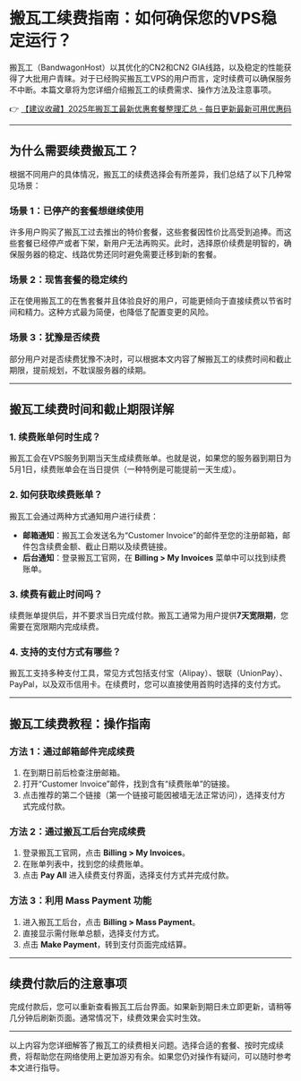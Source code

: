 # 搬瓦工续费指南：如何确保您的VPS稳定运行？

搬瓦工（BandwagonHost）以其优化的CN2和CN2 GIA线路，以及稳定的性能获得了大批用户青睐。对于已经购买搬瓦工VPS的用户而言，定时续费可以确保服务不中断。本篇文章将为您详细介绍搬瓦工的续费需求、操作方法及注意事项。

👉 [【建议收藏】2025年搬瓦工最新优惠套餐整理汇总 - 每日更新最新可用优惠码](https://bit.ly/banwagon)

---

## 为什么需要续费搬瓦工？

根据不同用户的具体情况，搬瓦工的续费选择会有所差异，我们总结了以下几种常见场景：

### 场景 1：已停产的套餐想继续使用
许多用户购买了搬瓦工过去推出的特价套餐，这些套餐因性价比高受到追捧。而这些套餐已经停产或者下架，新用户无法再购买。此时，选择原价续费是明智的，确保服务器的稳定、线路优势还同时避免需要迁移到新的套餐。

### 场景 2：现售套餐的稳定续约
正在使用搬瓦工的在售套餐并且体验良好的用户，可能更倾向于直接续费以节省时间和精力。这种方式最为简便，也降低了配置变更的风险。

### 场景 3：犹豫是否续费
部分用户对是否续费犹豫不决时，可以根据本文内容了解搬瓦工的续费时间和截止期限，提前规划，不耽误服务器的续期。

---

## 搬瓦工续费时间和截止期限详解

### 1. 续费账单何时生成？
搬瓦工会在VPS服务到期当天生成续费账单。也就是说，如果您的服务器到期日为5月1日，续费账单会在当日提供（一种特例是可能提前一天生成）。

### 2. 如何获取续费账单？
搬瓦工会通过两种方式通知用户进行续费：
- **邮箱通知**：搬瓦工会发送名为“Customer Invoice”的邮件至您的注册邮箱，邮件包含续费金额、截止日期以及续费链接。
- **后台通知**：登录搬瓦工官网，在 **Billing > My Invoices** 菜单中可以找到续费账单。

### 3. 续费有截止时间吗？
续费账单提供后，并不要求当日完成付款。搬瓦工通常为用户提供**7天宽限期**，您需要在宽限期内完成续费。

### 4. 支持的支付方式有哪些？
搬瓦工支持多种支付工具，常见方式包括支付宝（Alipay）、银联（UnionPay）、PayPal，以及双币信用卡。在续费时，您可以直接使用首购时选择的支付方式。

---

## 搬瓦工续费教程：操作指南

### 方法 1：通过邮箱邮件完成续费
1. 在到期日前后检查注册邮箱。
2. 打开“Customer Invoice”邮件，找到含有“续费账单”的链接。
3. 点击推荐的第二个链接（第一个链接可能因被墙无法正常访问），选择支付方式完成付款。

### 方法 2：通过搬瓦工后台完成续费
1. 登录搬瓦工官网，点击 **Billing > My Invoices**。
2. 在账单列表中，找到您的续费账单。
3. 点击 **Pay All** 进入续费支付界面，选择支付方式并完成付款。

### 方法 3：利用 Mass Payment 功能
1. 进入搬瓦工后台，点击 **Billing > Mass Payment**。
2. 直接显示需付账单总额，选择支付方式。
3. 点击 **Make Payment**，转到支付页面完成结算。

---

## 续费付款后的注意事项

完成付款后，您可以重新查看搬瓦工后台界面。如果新到期日未立即更新，请稍等几分钟后刷新页面。通常情况下，续费效果会实时生效。

---

以上内容为您详细解答了搬瓦工的续费相关问题。选择合适的套餐、按时完成续费，将帮助您在网络使用上更加游刃有余。如果您仍对操作有疑问，可以随时参考本文进行指导。